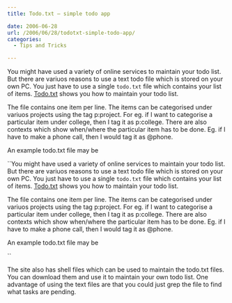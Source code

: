 ```yaml
---
title: Todo.txt – simple todo app

date: 2006-06-28
url: /2006/06/28/todotxt-simple-todo-app/
categories:
  - Tips and Tricks

---
```

You might have used a variety of online services to maintain your todo list. But there are variuos reasons to use a text todo file which is stored on your own PC. You just have to use a single `todo.txt` file which contains your list of items. [Todo.txt][1] shows you how to maintain your todo list.
  
The file contains one item per line. The items can be categorised under variuos projects using the tag p:project. For eg. if I want to categorise a particular item under college, then I tag it as p:college. There are also contexts which show when/where the particular item has to be done. Eg. if I have to make a phone call, then I would tag it as @phone.
  
An example todo.txt file may be
  
``You might have used a variety of online services to maintain your todo list. But there are variuos reasons to use a text todo file which is stored on your own PC. You just have to use a single `todo.txt` file which contains your list of items. [Todo.txt][1] shows you how to maintain your todo list.
  
The file contains one item per line. The items can be categorised under variuos projects using the tag p:project. For eg. if I want to categorise a particular item under college, then I tag it as p:college. There are also contexts which show when/where the particular item has to be done. Eg. if I have to make a phone call, then I would tag it as @phone.
  
An example todo.txt file may be
  
`` 
  
The site also has shell files which can be used to maintain the todo.txt files. You can download them and use it to maintain your own todo list. One advantage of using the text files are that you could just grep the file to find what tasks are pending.

 [1]: http://todotxt.com